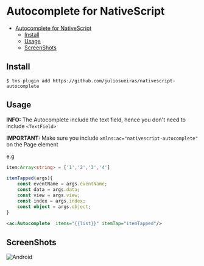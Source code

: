 # Autocomplete for NativeScript

- [Autocomplete for NativeScript](#autocomplete-for-nativescript)
  * [Install](#install)
  * [Usage](#usage)
  * [ScreenShots](#screenshots)

## Install

```
$ tns plugin add https://github.com/juliosueiras/nativescript-autocomplete
```

## Usage

**INFO:** The Autocomplete include the text field, hence you don't need to include `<TextField>`

**IMPORTANT:** Make sure you include `xmlns:ac="nativescript-autocomplete"` on the Page element

e.g

```typescript
item:Array<string> = ['1','2','3','4']
```

```typescript
itemTapped(args){
    const eventName = args.eventName;
    const data = args.data;
    const view = args.view;
    const index = args.index;
    const object = args.object;
}
```
```xml
<ac:Autocomplete  items="{{list}}" itemTap="itemTapped"/>
```


## ScreenShots

![Android](./screenshots/autocomplete.gif?raw=true)
